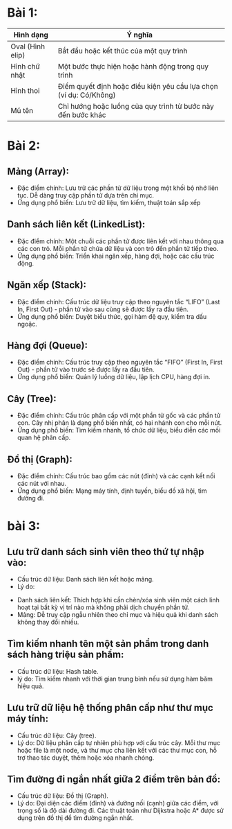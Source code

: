# Bài 1:

| Hình dạng        | Ý nghĩa                                                           |
| ---------------- | ----------------------------------------------------------------- |
| Oval (Hình elip) | Bắt đầu hoặc kết thúc của một quy trình                           |
| Hình chữ nhật    | Một bước thực hiện hoặc hành động trong quy trình                 |
| Hình thoi        | Điểm quyết định hoặc điều kiện yêu cầu lựa chọn (ví dụ: Có/Không) |
| Mũ tên           | Chỉ hướng hoặc luồng của quy trình từ bước này đến bước khác      |

# Bài 2:

## Mảng (Array):

- Đặc điểm chính: Lưu trữ các phần tử dữ liệu trong một khối bộ nhớ liên tục. Dễ dàng truy cập phần tử dựa trên chỉ mục.
- Ứng dụng phổ biến: Lưu trữ dữ liệu, tìm kiếm, thuật toán sắp xếp

## Danh sách liên kết (LinkedList):

- Đặc điểm chính: Một chuỗi các phần tử được liên kết với nhau thông qua các con trỏ. Mỗi phần tử chứa dữ liệu và con trỏ đến phần tử tiếp theo.
- Ứng dụng phổ biến: Triển khai ngăn xếp, hàng đợi, hoặc các cấu trúc động.

## Ngăn xếp (Stack):

- Đặc điểm chính: Cấu trúc dữ liệu truy cập theo nguyên tắc “LIFO” (Last In, First Out) - phần tử vào sau cùng sẽ được lấy ra đầu tiên.
- Ứng dụng phổ biến: Duyệt biểu thức, gọi hàm đệ quy, kiểm tra dấu ngoặc.

## Hàng đợi (Queue):

- Đặc điểm chính: Cấu trúc truy cập theo nguyên tắc “FIFO” (First In, First Out) - phần tử vào trước sẽ được lấy ra đầu tiên.
- Ứng dụng phổ biến: Quản lý luồng dữ liệu, lập lịch CPU, hàng đợi in.

## Cây (Tree):

- Đặc điểm chính: Cấu trúc phân cấp với một phần tử gốc và các phần tử con. Cây nhị phân là dạng phổ biến nhất, có hai nhánh con cho mỗi nút.
- Ứng dụng phổ biến: Tìm kiếm nhanh, tổ chức dữ liệu, biểu diễn các mối quan hệ phân cấp.

## Đồ thị (Graph):

- Đặc điểm chính: Cấu trúc bao gồm các nút (đỉnh) và các cạnh kết nối các nút với nhau.
- Ứng dụng phổ biến: Mạng máy tính, định tuyến, biểu đồ xã hội, tìm đường đi.

# bài 3:

## Lưu trữ danh sách sinh viên theo thứ tự nhập vào:

- Cấu trúc dữ liệu: Danh sách liên kết hoặc mảng.
- Lý do:

* Danh sách liên kết: Thích hợp khi cần chèn/xóa sinh viên một cách linh hoạt tại bất kỳ vị trí nào mà không phải dịch chuyển phần tử.
* Mảng: Dễ truy cập ngẫu nhiên theo chỉ mục và hiệu quả khi danh sách không thay đổi nhiều.

## Tìm kiếm nhanh tên một sản phẩm trong danh sách hàng triệu sản phẩm:

- Cấu trúc dữ liệu: Hash table.
- lý do: Tìm kiếm nhanh với thời gian trung bình nếu sử dụng hàm băm hiệu quả.

## Lưu trữ dữ liệu hệ thống phân cấp như thư mục máy tính:

- Cấu trúc dữ liệu: Cây (tree).
- Lý do: Dữ liệu phân cấp tự nhiên phù hợp với cấu trúc cây. Mỗi thư mục hoặc file là một node, và thư mục cha liên kết với các thư mục con, hỗ trợ thao tác duyệt, thêm hoặc xóa nhanh chóng.

## Tìm đường đi ngắn nhất giữa 2 điểm trên bản đồ:

- Cấu trúc dữ liệu: Đồ thị (Graph).
- Lý do: Đại diện các điểm (đỉnh) và đường nối (cạnh) giữa các điểm, với trọng số là độ dài đường đi. Các thuật toán như Dijkstra hoặc A\* được sử dụng trên đồ thị để tìm đường ngắn nhất.

